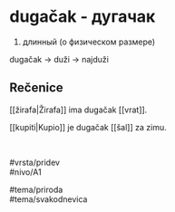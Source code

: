 # dugačak - дугачак

1. длинный (о физическом размере)

dugačak → duži → najduži  

## Rečenice

[[žirafa|Žirafa]] ima dugačak [[vrat]].  

[[kupiti|Kupio]] je dugačak [[šal]] za zimu.  

<br>

#vrsta/pridev  
#nivo/A1  

#tema/priroda  
#tema/svakodnevica  
